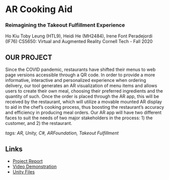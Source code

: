 # AR Cooking Aid
### Reimagining the Takeout Fulfillment Experience
Ho Kiu Toby Leung (HTL9), Heidi He (MH2484), Irene Font Peradejordi (IF76)
CS5650: Virtual and Augmented Reality
Cornell Tech - Fall 2020

## OUR PROJECT
Since the COVID pandemic, restaurants have shifted their menus to web page versions accessible through a QR code. In order to provide a more informative, interactive and personalized experience when ordering delivery, our tool generates an AR visualization of menu items and allows users to create their own meal, choosing their preferred ingredients and the quantity of such. Once the order is placed through the AR app, this will be received by the restaurant, which will utilize a movable mounted AR display to aid in the chef’s cooking process, thus boosting the restaurant’s accuracy and efficiency in producing meal orders. Our AR app will have two different faces to suit the needs of two major stakeholders in the process: 1) the customer, and 2) the restaurant.

*tags: AR, Unity, C#, ARFoundation, Takeout Fulfillment*

## Links
- [Project Report](G01_P3.md "Project Report")
- [Video Demonstration](G01_P3.md "Video Demonstration")
- [Unity Files](/Unity "Unity")
